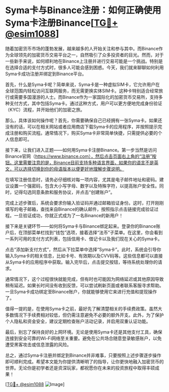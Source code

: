 # Syma卡与Binance注册：如何正确使用Syma卡注册Binance[[TG💪+ @esim1088](https://t.me/s/esim1088)]

随着加密货币市场的蓬勃发展，越来越多的人开始关注和参与其中。而Binance作为全球领先的加密货币交易平台之一，自然吸引了众多投资者的目光。然而，对于一些新手来说，如何顺利地在Binance上注册并进行交易可能是一个挑战。特别是在选择合适的支付方式时，很多人可能会感到困惑。今天，我们就来聊聊如何利用Syma卡成功注册并绑定到Binance平台。

首先，什么是Syma卡呢？简单来说，Syma卡是一种虚拟SIM卡，它允许用户在全球范围内轻松访问互联网服务，而无需更换实体SIM卡。这种卡特别适合经常旅行或需要多国漫游的人士。而Binance作为一家国际化的加密货币交易所，支持多种支付方式，其中包括Syma卡。通过这种方式，用户可以更方便地完成身份验证（KYC）流程，并开始他们的加密之旅。

那么，具体该如何操作呢？首先，你需要确保自己已经拥有一张Syma卡。如果还没有的话，可以在相关网站或者应用商店下载Syma卡的应用程序，并按照提示完成注册和购买流程。通常情况下，购买Syma卡非常简单快捷，只需提供必要的个人信息即可。

接下来，让我们进入正题——如何用Syma卡注册Binance。第一步当然是访问Binance官网（https://www.binance.com），然后点击页面右上角的“注册”按钮。这里需要注意的是，Binance目前支持多种语言界面，如果你的语言不是英文，可以选择切换到你的母语版本以便更好地理解步骤说明。

在填写注册信息时，请务必仔细核对每一项内容，尤其是电子邮件地址和密码。建议设置一个强密码，包含大小写字母、数字以及特殊字符，以提高账户安全性。同时，记得勾选同意条款和服务协议，并点击“创建账户”。

完成上述步骤后，系统会要求你输入验证码并通过邮箱验证身份。这时，打开刚刚填写的电子邮箱，查找来自Binance的确认邮件，按照指示点击链接完成验证过程。一旦验证成功，你就正式成为了一名Binance的新用户！

接下来是关键环节——如何将Syma卡与Binance绑定起来。登录你的Binance账户后，在顶部菜单栏找到“钱包”选项，接着选择“法币”子菜单。在这里，你会看到一系列可用的支付方式列表，包括信用卡、借记卡以及我们现在关心的Syma卡。

点击“添加新支付方式”，然后从下拉菜单中选择“Syma卡”。此时，系统会引导你输入Syma卡的相关信息，比如卡号、有效期以及CVV码等。这些信息都可以直接从Syma卡的应用程序中获取。输入完毕后，点击提交按钮，等待系统处理你的请求。

通常情况下，这个过程很快就能完成，但有时也可能因为网络延迟或其他原因导致稍有延迟。如果长时间没有收到反馈，可以尝试刷新页面或者联系客服寻求帮助。一旦Syma卡成功绑定至Binance账户，你就能够使用它来进行充值和提现操作了。

值得一提的是，在使用Syma卡之前，最好先了解清楚相关的手续费政策。虽然大多数情况下手续费相对较低，但仍需注意避免不必要的额外开支。此外，为了保护个人隐私和资金安全，建议定期检查账户活动记录，并启用双重认证功能。

最后，别忘了保持良好的上网环境。无论是使用Syma卡还是其他支付工具，确保连接到安全可靠的Wi-Fi网络至关重要。避免在公共场合随意登录敏感账户，以免遭受黑客攻击或信息泄露的风险。

总之，通过Syma卡注册并绑定到Binance并非难事，只要按照上述步骤逐步操作即可顺利完成。希望本文能为你提供清晰明了的指导，让你更快地融入加密货币的世界。无论你是初学者还是资深玩家，都祝愿你在未来的投资旅程中取得丰硕成果！

[[TG💪+ @esim1088](https://t.me/s/esim1088) ![Image](https://i.postimg.cc/4NQfJmqS/Snipaste-2025-05-13-00-14-12.png)]